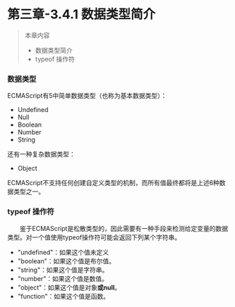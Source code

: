 # 第三章-3.4.1 数据类型简介
>本章内容  
>  * 数据类型简介
>  * typeof 操作符

### 数据类型  
ECMAScript有5中简单数据类型（也称为基本数据类型）：
  * Undefined
  * Null
  * Boolean
  * Number
  * String  
  
还有一种复杂数据类型：
  * Object
  
ECMAScript不支持任何创建自定义类型的机制，而所有值最终都将是上述6种数据类型之一。
  
### typeof 操作符
　　鉴于ECMAScript是松散类型的，因此需要有一种手段来检测给定变量的数据类型。对一个值使用typeof操作符可能会返回下列某个字符串。
  * "undefined"：如果这个值未定义  
  * "boolean"：如果这个值是布尔值。
  * "string"：如果这个值是字符串。
  * "number"：如果这个值是数值。  
  * "object"：如果这个值是对象**或null**。  
  * "function"：如果这个值是函数。  
 
